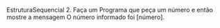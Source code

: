 EstruturaSequencial
2. Faça um Programa que peça um número e então mostre a mensagem O número informado foi [número].